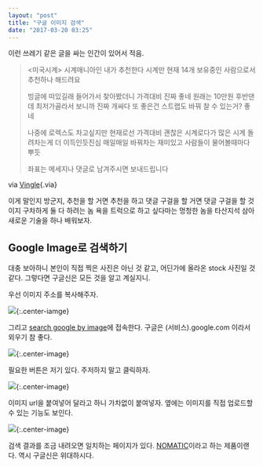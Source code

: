 ```yaml
---
layout: "post"
title: "구글 이미지 검색"
date: "2017-03-20 03:25"
---
```


이런 쓰레기 같은 글을 싸는 인간이 있어서 적음.

> <미국시계> 시계매니아인 내가 추천한다
> 시계만 현재 14개 보유중인 사람으로서
> 추천하나 해드려요
>
> 빙글에 떠있길래 들어가서 찾아봤더니 가격대비 진짜 좋네
> 원래는 10만원 후반댄데 최저가골라서 보니까 진짜 개싸다
> 또 좋은건 스트랩도 바꿔 찰 수 있는거? 좋네
>
> 나중에 로렉스도 차고싶지만 현재로선 가격대비 괜찮은 시계로다가
> 많은 시계 돌려차는게 더 이득인듯진심
> 매일매일 바꿔차는 재미있고 사람들이 물어볼때마다 뿌듯
>
> 좌표는 메세지나 댓글로 남겨주시면 보내드립니다

via [Vingle](https://www.vingle.net/posts/2026724){.via}

이게 말인지 방군지, 추천을 할 거면 추천을 하고 댓글 구걸을 할 거면 댓글 구걸을 할 것이지 구차하게 둘 다 하려는 놈 욕을 트럭으로 하고 싶다마는 멍청한 놈을 타산지석 삼아 새로운 기술을 하나 배워보자.

## Google Image로 검색하기

대충 보아하니 본인이 직접 찍은 사진은 아닌 것 같고, 어딘가에 올라온 stock 사진일 것 같다. 그렇다면 구글신은 모든 것을 알고 계실지니.

우선 이미지 주소를 복사해주자.

![](http://d.pr/i/JcOh+){:.center-iamge}

그리고 [search google by image](https://images.google.com)에 접속한다. 구글은 (서비스).google.com 이라서 외우기 참 좋다.

![](http://d.pr/i/QNBe+){:.center-image}

필요한 버튼은 저기 있다. 주저하지 말고 클릭하자.

![](http://d.pr/i/3i92+){:.center-image}

이미지 url을 붙여넣어 달라고 하니 가차없이 붙여넣자. 옆에는 이미지를 직접 업로드할 수 있는 기능도 보인다.

![](http://d.pr/i/3LxJ+){:.center-image}

검색 결과를 조금 내려오면 일치하는 페이지가 있다. [NOMATIC](https://www.nomatic.com/collections/all)이라고 하는 제품이랜다. 역시 구글신은 위대하시다.
